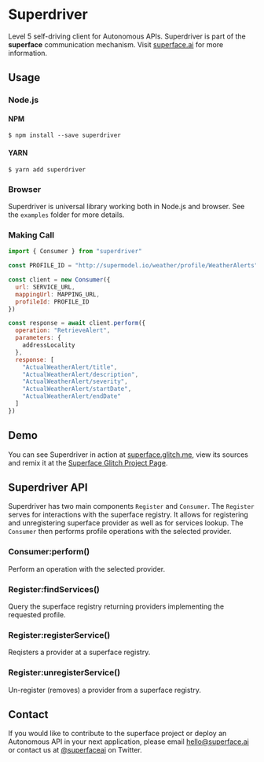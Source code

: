 # Superdriver

Level 5 self-driving client for Autonomous APIs. Superdriver is part of the **superface** communication mechanism. Visit [superface.ai](https://superface.ai) for more information.

## Usage

### Node.js
#### NPM

```
$ npm install --save superdriver
```

#### YARN 
```
$ yarn add superdriver
```

### Browser

Superdriver is universal library working both in Node.js and browser. See the `examples` folder for more details.

### Making Call

```js
import { Consumer } from "superdriver"

const PROFILE_ID = "http://supermodel.io/weather/profile/WeatherAlerts"

const client = new Consumer({
  url: SERVICE_URL,
  mappingUrl: MAPPING_URL,
  profileId: PROFILE_ID
})

const response = await client.perform({
  operation: "RetrieveAlert",
  parameters: {
    addressLocality
  },
  response: [
    "ActualWeatherAlert/title",
    "ActualWeatherAlert/description",
    "ActualWeatherAlert/severity",
    "ActualWeatherAlert/startDate",
    "ActualWeatherAlert/endDate"
  ]
})
```

## Demo 

You can see Superdriver in action at [superface.glitch.me](http://superface.glitch.me), view its sources and remix it at the [Superface Glitch Project Page](https://glitch.com/edit/#!/superface).

## Superdriver API 

Superdriver has two main components `Register` and `Consumer`. The `Register` serves for interactions with the superface registry. It allows for registering and unregistering superface provider as well as for services lookup. The `Consumer` then performs profile operations with the selected provider.

### Consumer:perform()

Perform an operation with the selected provider.

### Register:findServices()

Query the superface registry returning providers implementing the requested profile.

### Register:registerService()

Reqisters a provider at a superface registry.

### Register:unregisterService()

Un-register (removes) a provider from a superface registry.

## Contact

If you would like to contribute to the superface project or deploy an Autonomous API in your next application, please email <hello@superface.ai> or contact us at [@superfaceai](http://twitter.com/superfaceai) on Twitter.
